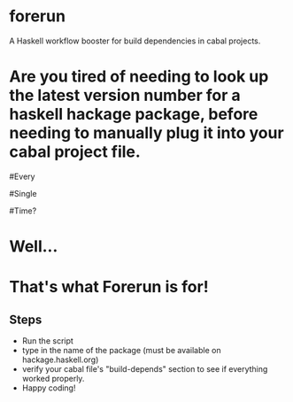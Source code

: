 # forerun
A Haskell workflow booster for build dependencies in cabal projects.

# Are you tired of needing to look up the latest version number for a haskell hackage package, before needing to manually plug it into your cabal project file.

#Every

#Single

#Time?

# Well...

# That's what Forerun is for!


## Steps

- Run the script
- type in the name of the package (must be available on hackage.haskell.org)
- verify your cabal file's "build-depends" section to see if everything worked properly.
- Happy coding!
